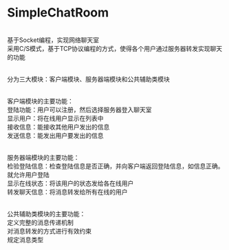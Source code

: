 # SimpleChatRoom
<br>基于Socket编程，实现网络聊天室
<br>采用C/S模式，基于TCP协议编程的方式，使得各个用户通过服务器转发实现聊天的功能

<br>分为三大模块：客户端模块、服务器端模块和公共辅助类模块

<br>客户端模块的主要功能：
<br>登陆功能：用户可以注册，然后选择服务器登入聊天室
<br>显示用户：将在线用户显示在列表中
<br>接收信息：能接收其他用户发出的信息
<br>发送信息：能发出用户要发出的信息

<br>服务器端模块的主要功能：
<br>检验登陆信息：检查登陆信息是否正确，并向客户端返回登陆信息，如信息正确。就允许用户登陆
<br>显示在线状态：将该用户的状态发给各在线用户
<br>转发聊天信息：将消息转发给所有在线的用户

<br>公共辅助类模块的主要功能：
<br>定义完整的消息传递机制
<br>对消息转发的方式进行有效约束
<br>规定消息类型
